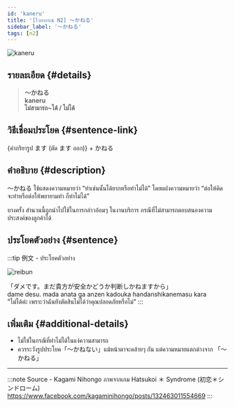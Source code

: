 ```yaml
---
id: 'kaneru'
title: '[ไวยากรณ์ N2] 〜かねる'
sidebar_label: '〜かねる'
tags: [n2]
---
```


![kaneru](https://res.cloudinary.com/kagamiweb/image/upload/v1631627506/nihongo/grammar/n2/kaneru.png)

## รายละเอียด {#details}

> **〜かねる**  
> **kaneru**  
> **ไม่สามารถ~ได้ / ไม่ได้**

## วิธีเชื่อมประโยค {#sentence-link}

{คำกริยารูป ます (ตัด ます ออก)} + かねる

## คำอธิบาย {#description}

〜かねる ใช้แสดงความหมายว่า “ทำเช่นนั้นได้ยากหรือทำไม่ได้” โดยแฝงความหมายว่า “ต่อให้คิดจะทำหรือต่อให้พยายามทำ ก็ทำไม่ได้”

บางครั้ง สำนวนนี้ถูกนำไปใช้ในการกล่าวอ้อมๆ ในงานบริการ กรณีที่ไม่สามารถตอบสนองความประสงค์ของลูกค้าได้

## ประโยคตัวอย่าง {#sentence}

:::tip 例文 - ประโยคตัวอย่าง

![reibun](https://res.cloudinary.com/kagamiweb/image/upload/v1631950416/nihongo/grammar/n2/reibun/kaneru.jpg)

「ダメです。まだ貴方が安全かどうか判断しかねますから」  
dame desu. mada anata ga anzen kadouka handanshikanemasu kara  
"ไม่ได้ค่ะ เพราะว่าฉันยังตัดสินไม่ได้ว่าคุณปลอดภัยหรือไม่"
:::

## เพิ่มเติม {#additional-details}

- ไม่ใช่ในกรณีที่ทำไม่ได้ในแง่ความสามารถ
- ควรระวังรูปประโยค「〜かねない」แม้หน้าตาจะคล้ายๆ กัน แต่ความหมายแตกต่างจาก 「〜かねる」

---
:::note Source - Kagami Nihongo
ภาพจากเกม Hatsukoi ＊ Syndrome (初恋＊シンドローム)  
https://www.facebook.com/kagaminihongo/posts/132463011554669
:::